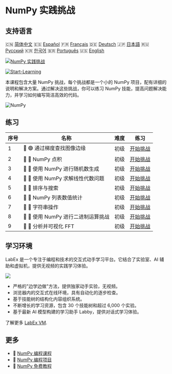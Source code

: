 # NumPy 实践挑战

## 支持语言

🇨🇳 [简体中文](README_zh.md) 🇪🇸 [Español](README_es.md) 🇫🇷 [Français](README_fr.md) 🇩🇪 [Deutsch](README_de.md) 🇯🇵 [日本語](README_ja.md) 🇷🇺 [Русский](README_ru.md) 🇰🇷 [한국어](README_ko.md) 🇧🇷 [Português](README_pt.md) 🇺🇸 [English](README.md) 

[![NumPy 实践挑战](https://cover-creator.labex.io/numpy-practice-challenges.png?lang=zh)](https://labex.io/zh/courses/numpy-practice-challenges)

[![Start-Learning](https://img.shields.io/badge/Start-Learning-whitesmoke?style=for-the-badge)](https://labex.io/zh/courses/numpy-practice-challenges)

本课程包含大量 NumPy 挑战，每个挑战都是一个小的 NumPy 项目，配有详细的说明和解决方案。通过解决这些挑战，你可以练习 NumPy 技能，提高问题解决能力，并学习如何编写简洁高效的代码。

![NumPy](https://img.shields.io/badge/NumPy-whitesmoke?style=for-the-badge&logo=numpy)


## 练习

|   序号 | 名称                                | 难度   | 练习                                                                                                                 |
|--------|-------------------------------------|--------|----------------------------------------------------------------------------------------------------------------------|
|      1 | 🎯 🟢 通过梯度查找图像边缘          | 初级   | <a target='_blank' href='https://labex.io/zh/labs/numpy-find-image-edges-by-gradients-259151'>开始挑战</a>           |
|      2 | 🎯 🔵 NumPy 点积                    | 初级   | <a target='_blank' href='https://labex.io/zh/labs/python-numpy-dot-product-8737'>开始挑战</a>                        |
|      3 | 🎯 🔵 使用 NumPy 进行随机数生成     | 初级   | <a target='_blank' href='https://labex.io/zh/labs/python-random-number-generation-with-numpy-34635'>开始挑战</a>     |
|      4 | 🎯 🔵 使用 NumPy 求解线性代数问题   | 初级   | <a target='_blank' href='https://labex.io/zh/labs/python-linear-algebra-solving-with-numpy-8000'>开始挑战</a>        |
|      5 | 🎯 🔵 排序与搜索                    | 初级   | <a target='_blank' href='https://labex.io/zh/labs/python-sorting-and-searching-154566'>开始挑战</a>                  |
|      6 | 🎯 🔵 NumPy 列表数值统计            | 初级   | <a target='_blank' href='https://labex.io/zh/labs/python-numpy-list-value-statistics-664'>开始挑战</a>               |
|      7 | 🎯 🔵 字符串操作                    | 初级   | <a target='_blank' href='https://labex.io/zh/labs/python-string-operations-148882'>开始挑战</a>                      |
|      8 | 🎯 🔵 使用 NumPy 进行二进制运算挑战 | 初级   | <a target='_blank' href='https://labex.io/zh/labs/python-binary-operations-challenge-with-numpy-153823'>开始挑战</a> |
|      9 | 🎯 🔵 分析并可视化 FFT              | 初级   | <a target='_blank' href='https://labex.io/zh/labs/python-analyze-and-visualize-fft-55715'>开始挑战</a>               |

## 学习环境

LabEx 是一个专注于编程和技术的交互式动手学习平台。它结合了实验室、AI 辅助和虚拟机，提供无视频的实践学习体验。

![](https://tutorial-screenshot.getvm.io/images/vm-1725247253.png)

- 严格的"边学边做"方法，提供独家动手实验，无视频。
- 浏览器内的交互式在线环境，具有自动化的逐步检查。
- 基于技能树的结构化内容组织系统。
- 不断增长的学习资源，包含 30 个技能树和超过 6,000 个实验。
- 基于最新 AI 模型构建的学习助手 Labby，提供对话式学习体验。

了解更多 [LabEx VM](https://support.labex.io/using-labex/virtual-machine).

## 更多

- 🔗 [NumPy 编程课程](https://github.com/labex-labs/awesome-programming-courses)
- 🔗 [NumPy 编程项目](https://github.com/labex-labs/awesome-programming-projects)
- 🔗 [NumPy 免费教程](https://github.com/labex-labs/numpy-free-tutorials)

